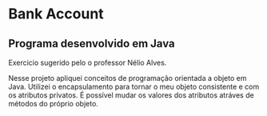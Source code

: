 # Bank Account

## Programa desenvolvido em Java

Exercicio sugerido pelo o professor Nélio Alves.

Nesse projeto apliquei conceitos de programação orientada a objeto em Java.
Utilizei o encapsulamento para tornar o meu objeto consistente e com os atributos privatos.
É possível mudar os valores dos atributos atráves de métodos do próprio objeto.
